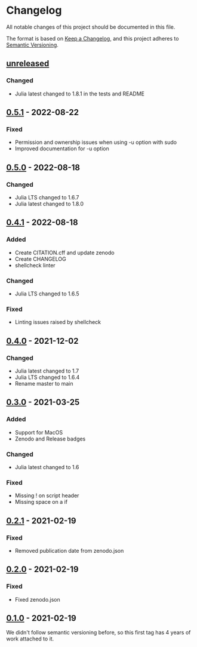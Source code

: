# Changelog

All notable changes of this project should be documented in this file.

The format is based on [Keep a Changelog](https://keepachangelog.com/en/1.0.0/),
and this project adheres to [Semantic Versioning](https://semver.org/spec/v2.0.0.html).

## [unreleased]

### Changed

- Julia latest changed to 1.8.1 in the tests and README

## [0.5.1] - 2022-08-22

### Fixed

- Permission and ownership issues when using -u option with sudo
- Improved documentation for -u option

## [0.5.0] - 2022-08-18

### Changed

- Julia LTS changed to 1.6.7
- Julia latest changed to 1.8.0

## [0.4.1] - 2022-08-18

### Added

- Create CITATION.cff and update zenodo
- Create CHANGELOG
- shellcheck linter

### Changed

- Julia LTS changed to 1.6.5

### Fixed

- Linting issues raised by shellcheck

## [0.4.0] - 2021-12-02

### Changed

- Julia latest changed to 1.7
- Julia LTS changed to 1.6.4
- Rename master to main

## [0.3.0] - 2021-03-25

### Added

- Support for MacOS
- Zenodo and Release badges

### Changed

- Julia latest changed to 1.6

### Fixed

- Missing ! on script header
- Missing space on a if

## [0.2.1] - 2021-02-19

### Fixed

- Removed publication date from zenodo.json

## [0.2.0] - 2021-02-19

### Fixed

- Fixed zenodo.json

## [0.1.0] - 2021-02-19

We didn't follow semantic versioning before, so this first tag has 4 years of work attached to it.

[unreleased]: https://github.com/abelsiqueira/jill/compare/v0.5.1...HEAD
[0.5.1]: https://github.com/abelsiqueira/jill/compare/v0.5.0...v0.5.1
[0.5.0]: https://github.com/abelsiqueira/jill/compare/v0.4.1...v0.5.0
[0.4.1]: https://github.com/abelsiqueira/jill/compare/v0.4.0...v0.4.1
[0.4.0]: https://github.com/abelsiqueira/jill/compare/v0.3.0...v0.4.0
[0.3.0]: https://github.com/abelsiqueira/jill/compare/v0.2.1...v0.3.0
[0.2.1]: https://github.com/abelsiqueira/jill/compare/v0.2.0...v0.2.1
[0.2.0]: https://github.com/abelsiqueira/jill/compare/v0.1.0...v0.2.0
[0.1.0]: https://github.com/abelsiqueira/jill/releases/tag/v0.1.0
